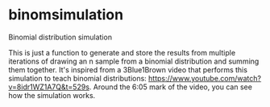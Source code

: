 # binomsimulation
Binomial distribution simulation

This is just a function to generate and store the results from multiple iterations of drawing an n sample from a binomial distribution and summing them together. It's inspired from a 3Blue1Brown video that performs this simulation to teach binomial distributions: https://www.youtube.com/watch?v=8idr1WZ1A7Q&t=529s. Around the 6:05 mark of the video, you can see how the simulation works. 

